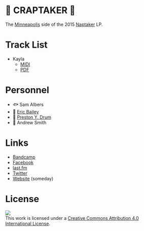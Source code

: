 # :poop: CRAPTAKER :poop: 
The [Minneapolis][1] side of the 2015 [Naptaker][1] LP.

[1]: http://ecstatticstudio.com
[2]: https://naptaker.bandcamp.com


# Track List
- Kayla
  - [MIDI](MIDI/kayla.mid)
  - [PDF](PDF/kayla.pdf?raw=true)

# Personnel
- :fish: Sam Albers
- :guitar: [Eric Bailey][3]
- :clap: [Preston Y. Drum][4]
- :microphone: Andrew Smith

[3]: https://github.com/yurrriq
[4]: http://prestonpaintings.tumblr.com


# Links
- [Bandcamp][2]
- [Facebook][5]
- [last.fm][6]
- [Twitter][7]
- [Website][8] (someday)

[5]: https://www.facebook.com/naptakerband
[6]: http://www.last.fm/music/Naptaker
[7]: https://twitter.com/naptakerband
[8]: http://naptakerrr.com


# License
[![](https://i.creativecommons.org/l/by/4.0/88x31.png)](http://creativecommons.org/licenses/by/4.0/)  
This work is licensed under a <a rel="license" href="http://creativecommons.org/licenses/by/4.0/">Creative Commons Attribution 4.0 International License</a>.
